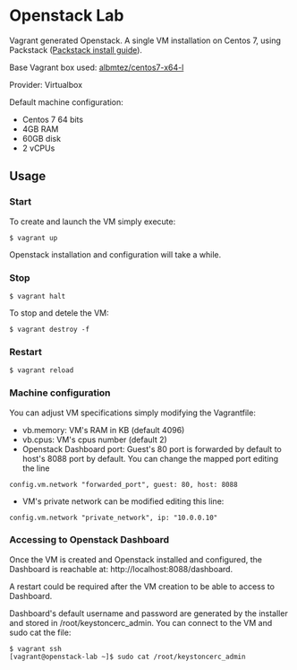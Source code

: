 # Openstack Lab
Vagrant generated Openstack. A single VM installation on Centos 7, using Packstack ([Packstack install guide](https://www.rdoproject.org/install/packstack/)).

Base Vagrant box used: [albmtez/centos7-x64-l](https://app.vagrantup.com/albmtez/boxes/centos7-x64-l)

Provider: Virtualbox

Default machine configuration:
- Centos 7 64 bits
- 4GB RAM
- 60GB disk
- 2 vCPUs
## Usage
### Start
To create and launch the VM simply execute:
```
$ vagrant up
```
Openstack installation and configuration will take a while.
### Stop
```
$ vagrant halt
```
To stop and detele the VM:
```
$ vagrant destroy -f
```
### Restart
```
$ vagrant reload
```
### Machine configuration
You can adjust VM specifications simply modifying the Vagrantfile:
- vb.memory: VM's RAM in KB (default 4096)
- vb.cpus: VM's cpus number (default 2)
- Openstack Dashboard port: Guest's 80 port is forwarded by default to host's 8088 port by default. You can change the mapped port editing the line
```
config.vm.network "forwarded_port", guest: 80, host: 8088
```
- VM's private network can be modified editing this line:
```
config.vm.network "private_network", ip: "10.0.0.10"
```
### Accessing to Openstack Dashboard
Once the VM is created and Openstack installed and configured, the Dashboard is reachable at: http://localhost:8088/dashboard.

A restart could be required after the VM creation to be able to access to Dashboard.

Dashboard's default username and password are generated by the installer and stored in /root/keystoncerc_admin. You can connect to the VM and sudo cat the file:
```
$ vagrant ssh
[vagrant@openstack-lab ~]$ sudo cat /root/keystoncerc_admin
```